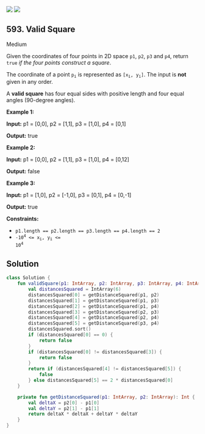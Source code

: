 [![](https://img.shields.io/github/stars/javadev/LeetCode-in-Kotlin?label=Stars&style=flat-square)](https://github.com/javadev/LeetCode-in-Kotlin)
[![](https://img.shields.io/github/forks/javadev/LeetCode-in-Kotlin?label=Fork%20me%20on%20GitHub%20&style=flat-square)](https://github.com/javadev/LeetCode-in-Kotlin/fork)

## 593\. Valid Square

Medium

Given the coordinates of four points in 2D space `p1`, `p2`, `p3` and `p4`, return `true` _if the four points construct a square_.

The coordinate of a point <code>p<sub>i</sub></code> is represented as <code>[x<sub>i</sub>, y<sub>i</sub>]</code>. The input is **not** given in any order.

A **valid square** has four equal sides with positive length and four equal angles (90-degree angles).

**Example 1:**

**Input:** p1 = [0,0], p2 = [1,1], p3 = [1,0], p4 = [0,1]

**Output:** true

**Example 2:**

**Input:** p1 = [0,0], p2 = [1,1], p3 = [1,0], p4 = [0,12]

**Output:** false

**Example 3:**

**Input:** p1 = [1,0], p2 = [-1,0], p3 = [0,1], p4 = [0,-1]

**Output:** true

**Constraints:**

*   `p1.length == p2.length == p3.length == p4.length == 2`
*   <code>-10<sup>4</sup> <= x<sub>i</sub>, y<sub>i</sub> <= 10<sup>4</sup></code>

## Solution

```kotlin
class Solution {
    fun validSquare(p1: IntArray, p2: IntArray, p3: IntArray, p4: IntArray): Boolean {
        val distancesSquared = IntArray(6)
        distancesSquared[0] = getDistanceSquared(p1, p2)
        distancesSquared[1] = getDistanceSquared(p1, p3)
        distancesSquared[2] = getDistanceSquared(p1, p4)
        distancesSquared[3] = getDistanceSquared(p2, p3)
        distancesSquared[4] = getDistanceSquared(p2, p4)
        distancesSquared[5] = getDistanceSquared(p3, p4)
        distancesSquared.sort()
        if (distancesSquared[0] == 0) {
            return false
        }
        if (distancesSquared[0] != distancesSquared[3]) {
            return false
        }
        return if (distancesSquared[4] != distancesSquared[5]) {
            false
        } else distancesSquared[5] == 2 * distancesSquared[0]
    }

    private fun getDistanceSquared(p1: IntArray, p2: IntArray): Int {
        val deltaX = p2[0] - p1[0]
        val deltaY = p2[1] - p1[1]
        return deltaX * deltaX + deltaY * deltaY
    }
}
```